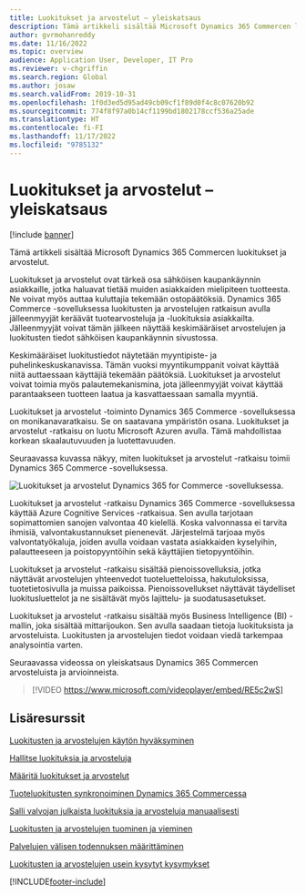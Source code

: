```yaml
---
title: Luokitukset ja arvostelut – yleiskatsaus
description: Tämä artikkeli sisältää Microsoft Dynamics 365 Commercen luokitukset ja arvostelut.
author: gvrmohanreddy
ms.date: 11/16/2022
ms.topic: overview
audience: Application User, Developer, IT Pro
ms.reviewer: v-chgriffin
ms.search.region: Global
ms.author: josaw
ms.search.validFrom: 2019-10-31
ms.openlocfilehash: 1f0d3ed5d95ad49cb09cf1f89d0f4c8c07620b92
ms.sourcegitcommit: 774f8f97a0b14cf1199bd1802178ccf536a25ade
ms.translationtype: HT
ms.contentlocale: fi-FI
ms.lasthandoff: 11/17/2022
ms.locfileid: "9785132"
---
```

# <a name="ratings-and-reviews-overview"></a>Luokitukset ja arvostelut – yleiskatsaus

[!include [banner](includes/banner.md)]

Tämä artikkeli sisältää Microsoft Dynamics 365 Commercen luokitukset ja arvostelut.

Luokitukset ja arvostelut ovat tärkeä osa sähköisen kaupankäynnin asiakkaille, jotka haluavat tietää muiden asiakkaiden mielipiteen tuotteesta. Ne voivat myös auttaa kuluttajia tekemään ostopäätöksiä. Dynamics 365 Commerce -sovelluksessa luokitusten ja arvostelujen ratkaisun avulla jälleenmyyjät keräävät tuotearvosteluja ja -luokituksia asiakkailta. Jälleenmyyjät voivat tämän jälkeen näyttää keskimääräiset arvostelujen ja luokitusten tiedot sähköisen kaupankäynnin sivustossa.

Keskimääräiset luokitustiedot näytetään myyntipiste- ja puhelinkeskuskanavissa. Tämän vuoksi myyntikumppanit voivat käyttää niitä auttaessaan käyttäjiä tekemään päätöksiä. Luokitukset ja arvostelut voivat toimia myös palautemekanismina, jota jälleenmyyjät voivat käyttää parantaakseen tuotteen laatua ja kasvattaessaan samalla myyntiä.

Luokitukset ja arvostelut -toiminto Dynamics 365 Commerce -sovelluksessa on monikanavaratkaisu. Se on saatavana ympäristön osana. Luokitukset ja arvostelut -ratkaisu on luotu Microsoft Azuren avulla. Tämä mahdollistaa korkean skaalautuvuuden ja luotettavuuden.

Seuraavassa kuvassa näkyy, miten luokitukset ja arvostelut -ratkaisu toimii Dynamics 365 Commerce -sovelluksessa.

![Luokitukset ja arvostelut Dynamics 365 for Commerce -sovelluksessa.](media/Dynamics-365-Commerce-Ratings-and-Reviews-Overview.jpg)

Luokitukset ja arvostelut -ratkaisu Dynamics 365 Commerce -sovelluksessa käyttää Azure Cognitive Services -ratkaisua. Sen avulla tarjotaan sopimattomien sanojen valvontaa 40 kielellä. Koska valvonnassa ei tarvita ihmisiä, valvontakustannukset pienenevät. Järjestelmä tarjoaa myös valvontatyökaluja, joiden avulla voidaan vastata asiakkaiden kyselyihin, palautteeseen ja poistopyyntöihin sekä käyttäjien tietopyyntöihin.

Luokitukset ja arvostelut -ratkaisu sisältää pienoissovelluksia, jotka näyttävät arvostelujen yhteenvedot tuoteluetteloissa, hakutuloksissa, tuotetietosivulla ja muissa paikoissa. Pienoissovellukset näyttävät täydelliset luokitusluettelot ja ne sisältävät myös lajittelu- ja suodatusasetukset.

Luokitukset ja arvostelut -ratkaisu sisältää myös Business Intelligence (BI) -mallin, joka sisältää mittarijoukon. Sen avulla saadaan tietoja luokituksista ja arvosteluista. Luokitusten ja arvostelujen tiedot voidaan viedä tarkempaa analysointia varten.

Seuraavassa videossa on yleiskatsaus Dynamics 365 Commercen arvosteluista ja arvioinneista.


> [!VIDEO https://www.microsoft.com/videoplayer/embed/RE5c2wS]

## <a name="additional-resources"></a>Lisäresurssit

[Luokitusten ja arvostelujen käytön hyväksyminen](opt-in-ratings-reviews.md)

[Hallitse luokituksia ja arvosteluja](manage-reviews.md)

[Määritä luokitukset ja arvostelut](configure-ratings-reviews.md)

[Tuoteluokitusten synkronoiminen Dynamics 365 Commercessa](sync-product-ratings.md)

[Salli valvojan julkaista luokituksia ja arvosteluja manuaalisesti](manual-publish-rating-reviews.md)

[Luokitusten ja arvostelujen tuominen ja vieminen](import-export-reviews.md)

[Palvelujen välisen todennuksen määrittäminen](service-to-service-auth.md)

[Luokitusten ja arvostelujen usein kysytyt kysymykset](ratings-reviews-faq.md)


[!INCLUDE[footer-include](../includes/footer-banner.md)]
